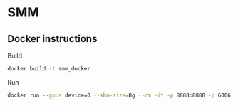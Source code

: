 # SMM


## Docker instructions
Build
```bash
docker build -t smm_docker .
```

Run 
```bash
docker run --gpus device=0 --shm-size=8g --rm -it -p 8888:8888 -p 6006:6006 -u "$(id -u):$(id -g)" -v $(pwd):/home/appuser -v ~/Datasets:/datasets smm_docker
```
